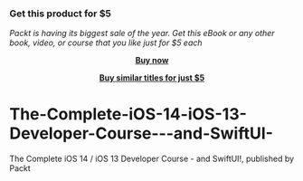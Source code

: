 
### Get this product for $5

<i>Packt is having its biggest sale of the year. Get this eBook or any other book, video, or course that you like just for $5 each</i>


<b><p align='center'>[Buy now](https://packt.link/9781801071246)</p></b>


<b><p align='center'>[Buy similar titles for just $5](https://subscription.packtpub.com/search)</p></b>


# The-Complete-iOS-14-iOS-13-Developer-Course---and-SwiftUI-
The Complete iOS 14 / iOS 13 Developer Course - and SwiftUI!, published by Packt

